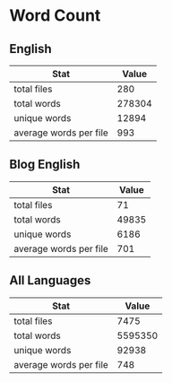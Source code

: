 # Word Count

## English

Stat | Value
---- | -----
total files | 280
total words | 278304
unique words | 12894
average words per file | 993

## Blog English

Stat | Value
---- | -----
total files | 71
total words | 49835
unique words | 6186
average words per file | 701

## All Languages

Stat | Value
---- | -----
total files | 7475
total words | 5595350
unique words | 92938
average words per file | 748
